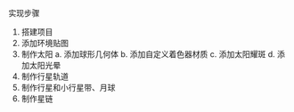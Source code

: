 
实现步骤
1. 搭建项目
2. 添加环境贴图
3. 制作太阳
  a. 添加球形几何体
  b. 添加自定义着色器材质
  c. 添加太阳耀斑
  d. 添加太阳光晕
4. 制作行星轨道
5. 制作行星和小行星带、月球
6. 制作星链

